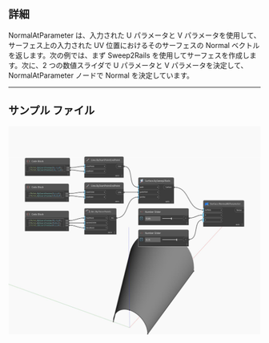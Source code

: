 ## 詳細
NormalAtParameter は、入力された U パラメータと V パラメータを使用して、サーフェス上の入力された UV 位置におけるそのサーフェスの Normal ベクトルを返します。次の例では、まず Sweep2Rails を使用してサーフェスを作成します。次に、2 つの数値スライダで U パラメータと V パラメータを決定して、NormalAtParameter ノードで Normal を決定しています。
___
## サンプル ファイル

![NormalAtParameter](./Autodesk.DesignScript.Geometry.Surface.NormalAtParameter_img.jpg)

